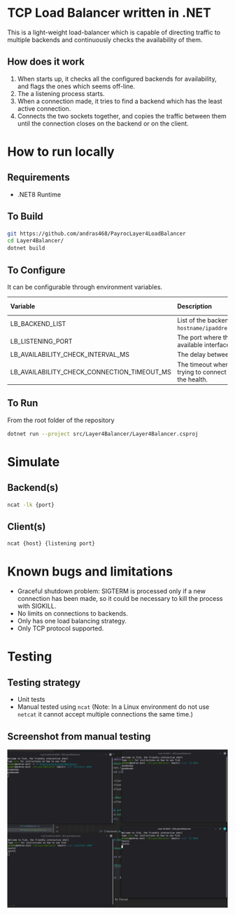 # TCP Load Balancer written in .NET

This is a light-weight load-balancer which is capable of directing traffic to multiple backends and continuously checks the availability of them.

## How does it work

1. When starts up, it checks all the configured backends for availability, and flags the ones which seems off-line.
1. The a listening process starts.
1. When a connection made, it tries to find a backend which has the least active connection.
1. Connects the two sockets together, and copies the traffic between them until the connection closes on the backend or on the client.

# How to run locally
## Requirements

* .NET8 Runtime

## To Build

```bash
git https://github.com/andras468/PayrocLayer4LoadBalancer
cd Layer4Balancer/
dotnet build
```

## To Configure

It can be configurable through environment variables.

| Variable                                    | Description                                                                                                         | Default value |
|:--------------------------------------------|:--------------------------------------------------------------------------------------------------------------------|:--------------|
| LB_BACKEND_LIST                             | List of the backend servers in the format: `hostname/ipaddress:port;hostname/ipaddress:port;...`                    | None          |
| LB_LISTENING_PORT                           | The port where the load balancer listening on all available interfaces.                                             | 7000          |
| LB_AVAILABILITY_CHECK_INTERVAL_MS           | The delay between availability checks (milliseconds).                                                               | 5000          |
| LB_AVAILABILITY_CHECK_CONNECTION_TIMEOUT_MS | The timeout when the availability checking process trying to connect to a backend endpoint to determine the health. | 1000          |

## To Run

From the root folder of the repository
```bash
dotnet run --project src/Layer4Balancer/Layer4Balancer.csproj
```

# Simulate

## Backend(s)

```bash
ncat -lk {port}
```

## Client(s)

```bash
ncat {host} {listening port}
```

# Known bugs and limitations

* Graceful shutdown problem: SIGTERM is processed only if a new connection has been made, so it could be necessary to kill the process with SIGKILL.
* No limits on connections to backends.
* Only has one load balancing strategy.
* Only TCP protocol supported.

# Testing

## Testing strategy
* Unit tests
* Manual tested using `ncat` (Note: In a Linux environment do not use `netcat` it cannot accept multiple connections the same time.)

## Screenshot from manual testing

![Layer4LoadBalancerTesting.png](Layer4LoadBalancerTesting.png)